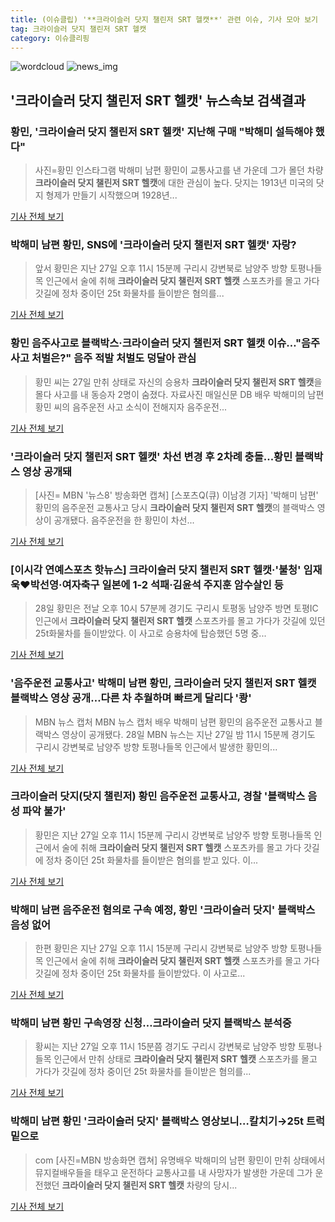 ```yaml
---
title: (이슈클립) '**크라이슬러 닷지 챌린저 SRT 헬캣**' 관련 이슈, 기사 모아 보기
tag: 크라이슬러 닷지 챌린저 SRT 헬캣
category: 이슈클리핑
---
```

![wordcloud](https://s3.ap-northeast-2.amazonaws.com/lyrics101-wordcloud/2018-08-29-1535502503.png)
![news_img](https://user-images.githubusercontent.com/42597476/44507050-1206f400-a6e4-11e8-8d98-7ffbfebb353f.png)
## **'**크라이슬러 닷지 챌린저 SRT 헬캣**'** 뉴스속보 검색결과
### 황민, '**크라이슬러 닷지 챌린저 SRT 헬캣**' 지난해 구매 "박해미 설득해야 했다"

>사진=황민 인스타그램 박해미 남편 황민이 교통사고를 낸 가운데 그가 몰던 차량 **크라이슬러 닷지 챌린저 SRT 헬캣**에 대한 관심이 높다. 닷지는 1913년 미국의 닷지 형제가 만들기 시작했으며 1928년...

<a href="http://sports.hankooki.com/lpage/entv/201808/sp20180829082537136730.htm" target="_blank">기사 전체 보기</a>

### 박해미 남편 황민, SNS에 '**크라이슬러 닷지 챌린저 SRT 헬캣**' 자랑?

>앞서 황민은 지난 27일 오후 11시 15분께 구리시 강변북로 남양주 방향 토평나들목 인근에서 술에 취해 **크라이슬러 닷지 챌린저 SRT 헬캣** 스포츠카를 몰고 가다 갓길에 정차 중이던 25t 화물차를 들이받은 혐의를...

<a href="http://www.sedaily.com/NewsView/1S3JRIO5Q8" target="_blank">기사 전체 보기</a>

### 황민 음주사고로 블랙박스·**크라이슬러 닷지 챌린저 SRT 헬캣** 이슈…"음주 사고 처벌은?" 음주 적발 처벌도 덩달아 관심

>황민 씨는 27일 만취 상태로 자신의 승용차 **크라이슬러 닷지 챌린저 SRT 헬캣**을 몰다 사고를 내 동승자 2명이 숨졌다. 자료사진 매일신문 DB 배우 박해미의 남편 황민 씨의 음주운전 사고 소식이 전해지자 음주운전...

<a href="http://news.imaeil.com/Society/2018082909224449409" target="_blank">기사 전체 보기</a>

### '**크라이슬러 닷지 챌린저 SRT 헬캣**' 차선 변경 후 2차례 충돌...황민 블랙박스 영상 공개돼

>[사진= MBN '뉴스8' 방송화면 캡쳐] [스포츠Q(큐) 이남경 기자] '박해미 남편' 황민의 음주운전 교통사고 당시 **크라이슬러 닷지 챌린저 SRT 헬캣**의 블랙박스 영상이 공개됐다.  음주운전을 한 황민이 차선...

<a href="http://www.sportsq.co.kr/news/articleView.html?idxno=300490" target="_blank">기사 전체 보기</a>

### [이시각 연예스포츠 핫뉴스] **크라이슬러 닷지 챌린저 SRT 헬캣**·'불청' 임재욱♥박선영·여자축구 일본에 1-2 석패·김윤석 주지훈 암수살인 등

>28일 황민은 전날 오후 10시 57분께 경기도 구리시 토평동 남양주 방면 토평IC 인근에서 **크라이슬러 닷지 챌린저 SRT 헬캣** 스포츠카를 몰고 가다가 갓길에 있던 25t화물차를 들이받았다. 이 사고로 승용차에 탑승했던 5명 중...

<a href="http://www.etoday.co.kr/news/section/newsview.php?idxno=1657233" target="_blank">기사 전체 보기</a>

### '음주운전 교통사고' 박해미 남편 황민, **크라이슬러 닷지 챌린저 SRT 헬캣** 블랙박스 영상 공개…다른 차 추월하며 빠르게 달리다 '쾅'

>MBN 뉴스 캡처 MBN 뉴스 캡처 배우 박해미 남편 황민의 음주운전 교통사고 블랙박스 영상이 공개됐다. 28일 MBN 뉴스는 지난 27일 밤 11시 15분께 경기도 구리시 강변북로 남양주 방향 토평나들목 인근에서 발생한 황민의...

<a href="http://www.joongboo.com/news/articleView.html?idxno=1282329" target="_blank">기사 전체 보기</a>

### 크라이슬러 닷지(닷지 챌린저) 황민 음주운전 교통사고, 경찰 '블랙박스 음성 파악 불가'

>황민은 지난 27일 오후 11시 15분께 구리시 강변북로 남양주 방향 토평나들목 인근에서 술에 취해 **크라이슬러 닷지 챌린저 SRT 헬캣** 스포츠카를 몰고 가다 갓길에 정차 중이던 25t 화물차를 들이받은 혐의를 받고 있다. 이...

<a href="http://www.kyeongin.com/main/view.php?key=20180829000732245" target="_blank">기사 전체 보기</a>

### 박해미 남편 음주운전 혐의로 구속 예정, 황민 '크라이슬러 닷지' 블랙박스 음성 없어

>한편 황민은 지난 27일 오후 11시 15분께 구리시 강변북로 남양주 방향 토평나들목 인근에서 술에 취해 **크라이슬러 닷지 챌린저 SRT 헬캣** 스포츠카를 몰고 가다 갓길에 정차 중이던 25t 화물차를 들이받았다. 이 사고로...

<a href="http://stoo.asiae.co.kr/news/naver_view.htm?idxno=2018082906415959373" target="_blank">기사 전체 보기</a>

### 박해미 남편 황민 구속영장 신청…크라이슬러 닷지 블랙박스 분석중

>황씨는 지난 27일 오후 11시 15분쯤 경기도 구리시 강변북로 남양주 방향 토평나들목 인근에서 만취 상태로 **크라이슬러 닷지 챌린저 SRT 헬캣** 스포츠카를 몰고 가다가 갓길에 정차 중이던 25t 화물차를 들이받은 혐의를...

<a href="http://www.seoul.co.kr/news/newsView.php?id=20180829500002&wlog_tag3=naver" target="_blank">기사 전체 보기</a>

### 박해미 남편 황민 '크라이슬러 닷지' 블랙박스 영상보니…칼치기→25t 트럭 밑으로

>com [사진=MBN 방송화면 캡쳐] 유명배우 박해미의 남편 황민이 만취 상태에서 뮤지컬배우들을 태우고 운전하다 교통사고를 내 사망자가 발생한 가운데 그가 운전했던 **크라이슬러 닷지 챌린저 SRT 헬캣** 차량의 당시...

<a href="http://www.ajunews.com/view/20180829090211258" target="_blank">기사 전체 보기</a>


